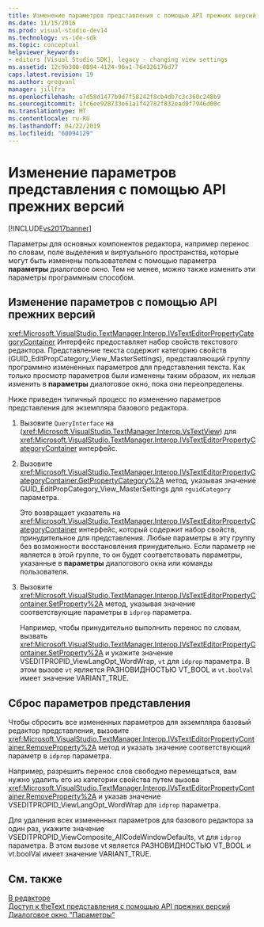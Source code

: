 ```yaml
---
title: Изменение параметров представления с помощью API прежних версий | Документация Майкрософт
ms.date: 11/15/2016
ms.prod: visual-studio-dev14
ms.technology: vs-ide-sdk
ms.topic: conceptual
helpviewer_keywords:
- editors [Visual Studio SDK], legacy - changing view settings
ms.assetid: 12c9b300-0894-4124-96a1-764326176d77
caps.latest.revision: 19
ms.author: gregvanl
manager: jillfra
ms.openlocfilehash: a7d58d1477b9d7f58242f8cb4db7c3c360c248b9
ms.sourcegitcommit: 1fc6ee928733e61a1f42782f832ead9f7946d00c
ms.translationtype: MT
ms.contentlocale: ru-RU
ms.lasthandoff: 04/22/2019
ms.locfileid: "60094129"
---
```

# <a name="changing-view-settings-by-using-the-legacy-api"></a>Изменение параметров представления с помощью API прежних версий
[!INCLUDE[vs2017banner](../includes/vs2017banner.md)]

Параметры для основных компонентов редактора, например перенос по словам, поле выделения и виртуального пространства, которые могут быть изменены пользователем с помощью параметра **параметры** диалоговое окно. Тем не менее, можно также изменить эти параметры программным способом.  
  
## <a name="changing-settings-by-using-the-legacy-api"></a>Изменение параметров с помощью API прежних версий  
 <xref:Microsoft.VisualStudio.TextManager.Interop.IVsTextEditorPropertyCategoryContainer> Интерфейс предоставляет набор свойств текстового редактора. Представление текста содержит категорию свойств (GUID_EditPropCategory_View_MasterSettings), представляющий группу программно измененных параметров для представления текста. Как только просмотр параметров были изменены таким образом, их нельзя изменить в **параметры** диалоговое окно, пока они переопределены.  
  
 Ниже приведен типичный процесс по изменению параметров представления для экземпляра базового редактора.  
  
1. Вызовите `QueryInterface` на (<xref:Microsoft.VisualStudio.TextManager.Interop.VsTextView>) для <xref:Microsoft.VisualStudio.TextManager.Interop.IVsTextEditorPropertyCategoryContainer> интерфейс.  
  
2. Вызовите <xref:Microsoft.VisualStudio.TextManager.Interop.IVsTextEditorPropertyCategoryContainer.GetPropertyCategory%2A> метод, указывая значение GUID_EditPropCategory_View_MasterSettings для `rguidCategory` параметра.  
  
     Это возвращает указатель на <xref:Microsoft.VisualStudio.TextManager.Interop.IVsTextEditorPropertyCategoryContainer> интерфейс, который содержит набор свойств, принудительное для представления. Любые параметры в эту группу без возможности восстановления принудительно. Если параметр не является в этой группе, то он будет соответствовать параметры, указанные в **параметры** диалогового окна или команды пользователя.  
  
3. Вызовите <xref:Microsoft.VisualStudio.TextManager.Interop.IVsTextEditorPropertyContainer.SetProperty%2A> метод, указывая значение соответствующие параметры в `idprop` параметра.  
  
     Например, чтобы принудительно выполнить перенос по словам, вызвать <xref:Microsoft.VisualStudio.TextManager.Interop.IVsTextEditorPropertyContainer.SetProperty%2A> и укажите значение VSEDITPROPID_ViewLangOpt_WordWrap, `vt` для `idprop` параметра. В этом вызове `vt` является РАЗНОВИДНОСТЬЮ VT_BOOL и `vt.boolVal` имеет значение VARIANT_TRUE.  
  
## <a name="resetting-changed-view-settings"></a>Сброс параметров представления  
 Чтобы сбросить все измененных параметров для экземпляра базовый редактор представления, вызовите <xref:Microsoft.VisualStudio.TextManager.Interop.IVsTextEditorPropertyContainer.RemoveProperty%2A> метод и указать значение соответствующий параметр в `idprop` параметра.  
  
 Например, разрешить перенос слов свободно перемещаться, вам нужно удалить его из категории свойства путем вызова <xref:Microsoft.VisualStudio.TextManager.Interop.IVsTextEditorPropertyContainer.RemoveProperty%2A> и указав значение VSEDITPROPID_ViewLangOpt_WordWrap для `idprop` параметра.  
  
 Для удаления всех измененных параметров для базового редактора за один раз, укажите значение VSEDITPROPID_ViewComposite_AllCodeWindowDefaults, vt для `idprop` параметра. В этом вызове vt является РАЗНОВИДНОСТЬЮ VT_BOOL и vt.boolVal имеет значение VARIANT_TRUE.  
  
## <a name="see-also"></a>См. также  
 [В редакторе](../extensibility/inside-the-core-editor.md)   
 [Доступ к theText представления с помощью API прежних версий](../extensibility/accessing-thetext-view-by-using-the-legacy-api.md)   
 [Диалоговое окно "Параметры"](../ide/reference/options-dialog-box-visual-studio.md)

